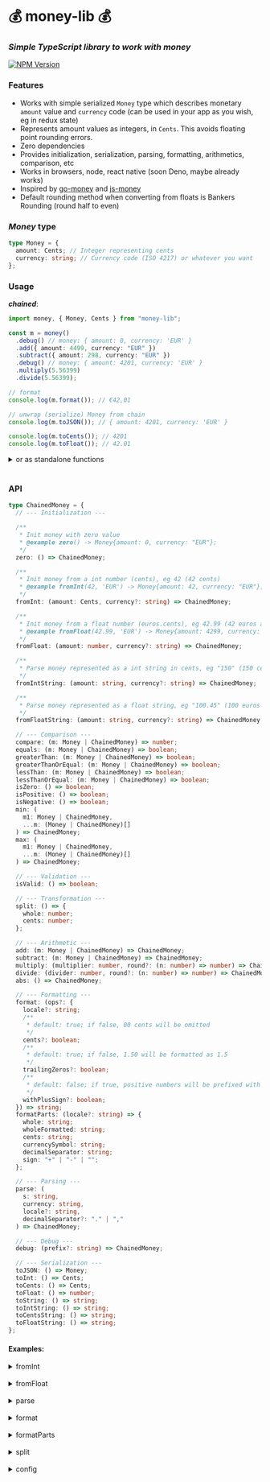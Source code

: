 # 💰 money-lib 💰

### _Simple TypeScript library to work with money_

[![NPM Version](https://img.shields.io/npm/v/money-lib)](https://www.npmjs.com/package/money-lib)

### Features

- Works with simple serialized `Money` type which describes monetary `amount` value and `currency` code
  (can be used in your app as you wish, eg in redux state)
- Represents amount values as integers, in `Cents`. This avoids floating point rounding errors.
- Zero dependencies
- Provides initialization, serialization, parsing, formatting, arithmetics, comparison, etc
- Works in browsers, node, react native (soon Deno, maybe already works)
- Inspired by [go-money](https://github.com/Rhymond/go-money) and [js-money](https://github.com/davidkalosi/js-money)
- Default rounding method when converting from floats is Bankers Rounding (round half to even)

### _Money_ type

```ts
type Money = {
  amount: Cents; // Integer representing cents
  currency: string; // Currency code (ISO 4217) or whatever you want
};
```

### Usage

**_chained_**:

```ts
import money, { Money, Cents } from "money-lib";

const m = money()
  .debug() // money: { amount: 0, currency: 'EUR' }
  .add({ amount: 4499, currency: "EUR" })
  .subtract({ amount: 298, currency: "EUR" })
  .debug() // money: { amount: 4201, currency: 'EUR' }
  .multiply(5.56399)
  .divide(5.56399);

// format
console.log(m.format()); // €42,01

// unwrap (serialize) Money from chain
console.log(m.toJSON()); // { amount: 4201, currency: 'EUR' }

console.log(m.toCents()); // 4201
console.log(m.toFloat()); // 42.01
```

<details>
  <summary>or as standalone functions</summary>

```ts
import * as money from "money-lib";

const accountBalance = { amount: 12345699, currency: "EUR" };
const debitTransaction = money.fromFloat(1.99, "EUR");
const balanceAfterDebit = money.subtract(accountBalance, debitTransaction);
const interestRate = 0.12;
const finalBalance = money.add(
  balanceAfterDebit,
  money.multiply(balanceAfterDebit, interestRate)
);

console.log(money.format(finalBalance)); // €138.269,60
```

</details>
<br/>

### API

```ts
type ChainedMoney = {
  // --- Initialization ---

  /**
   * Init money with zero value
   * @example zero() -> Money{amount: 0, currency: "EUR"};
   */
  zero: () => ChainedMoney;

  /**
   * Init money from a int number (cents), eg 42 (42 cents)
   * @example fromInt(42, 'EUR') -> Money{amount: 42, currency: "EUR"};
   */
  fromInt: (amount: Cents, currency?: string) => ChainedMoney;

  /**
   * Init money from a float number (euros.cents), eg 42.99 (42 euros and 99 cents)
   * @example fromFloat(42.99, 'EUR') -> Money{amount: 4299, currency: "EUR"};
   */
  fromFloat: (amount: number, currency?: string) => ChainedMoney;

  /**
   * Parse money represented as a int string in cents, eg "150" (150 cents)
   */
  fromIntString: (amount: string, currency?: string) => ChainedMoney;

  /**
   * Parse money represented as a float string, eg "100.45" (100 euros and 45 cents)
   */
  fromFloatString: (amount: string, currency?: string) => ChainedMoney;

  // --- Comparison ---
  compare: (m: Money | ChainedMoney) => number;
  equals: (m: Money | ChainedMoney) => boolean;
  greaterThan: (m: Money | ChainedMoney) => boolean;
  greaterThanOrEqual: (m: Money | ChainedMoney) => boolean;
  lessThan: (m: Money | ChainedMoney) => boolean;
  lessThanOrEqual: (m: Money | ChainedMoney) => boolean;
  isZero: () => boolean;
  isPositive: () => boolean;
  isNegative: () => boolean;
  min: (
    m1: Money | ChainedMoney,
    ...m: (Money | ChainedMoney)[]
  ) => ChainedMoney;
  max: (
    m1: Money | ChainedMoney,
    ...m: (Money | ChainedMoney)[]
  ) => ChainedMoney;

  // --- Validation ---
  isValid: () => boolean;

  // --- Transformation ---
  split: () => {
    whole: number;
    cents: number;
  };

  // --- Arithmetic ---
  add: (m: Money | ChainedMoney) => ChainedMoney;
  subtract: (m: Money | ChainedMoney) => ChainedMoney;
  multiply: (multiplier: number, round?: (n: number) => number) => ChainedMoney;
  divide: (divider: number, round?: (n: number) => number) => ChainedMoney;
  abs: () => ChainedMoney;

  // --- Formatting ---
  format: (ops?: {
    locale?: string;
    /**
     * default: true; if false, 00 cents will be omitted
     */
    cents?: boolean;
    /**
     * default: true; if false, 1.50 will be formatted as 1.5
     */
    trailingZeros?: boolean;
    /**
     * default: false; if true, positive numbers will be prefixed with a plus sign
     */
    withPlusSign?: boolean;
  }) => string;
  formatParts: (locale?: string) => {
    whole: string;
    wholeFormatted: string;
    cents: string;
    currencySymbol: string;
    decimalSeparator: string;
    sign: "+" | "-" | "";
  };

  // --- Parsing ---
  parse: (
    s: string,
    currency: string,
    locale?: string,
    decimalSeparator?: "." | ","
  ) => ChainedMoney;

  // --- Debug ---
  debug: (prefix?: string) => ChainedMoney;

  // --- Serialization ---
  toJSON: () => Money;
  toInt: () => Cents;
  toCents: () => Cents;
  toFloat: () => number;
  toString: () => string;
  toIntString: () => string;
  toCentsString: () => string;
  toFloatString: () => string;
};
```

#### Examples:

<details>
  <summary>fromInt</summary>

```js
fromInt(4299, 'EUR') -> Money{amount: 4299, currency: "EUR"};
```

</details>
<br/>

<details>
  <summary>fromFloat</summary>

```js
fromFloat(42.99, 'EUR') -> Money{amount: 4299, currency: "EUR"};
fromFloat(42.999, 'EUR') -> Money{amount: 4299, currency: "EUR"};
fromFloat(42.9, 'EUR') -> Money{amount: 4290, currency: "EUR"};
```

</details>
<br/>

<details>
  <summary>parse</summary>

```js
parse("€123.555,99") -> Money{amount: 12355599, currency: "EUR"};

// default currency
parse("123.555,99") -> Money{amount: 12355599, currency: "EUR"};

// comma decimal separator
parse("€123555,99") -> Money{amount: 12355599, currency: "EUR"};

// dot decimal separator
parse("€123555.99") -> Money{amount: 12355599, currency: "EUR"};

// no fraction digits
parse("4299") -> Money{amount: 429900, currency: "EUR"};

// 1 fraction digit
parse("€123555.1") -> Money{amount: 12355510, currency: "EUR"};

// more than 2 fraction digits
parse("€123555.999") -> Money{amount: 12355599, currency: "EUR"};

// invalid input
parse("€123555.99") -> Money{amount: 0, currency: "EUR"};
```

</details>
<br/>

<details>
  <summary>format</summary>

```js
format({amount: 12355599, currency: 'EUR'}) -> "€123.555,99"
```

</details>
<br/>

<details>
  <summary>formatParts</summary>

```js
formatParts({amount: 12355599, currency: 'EUR'}) -> {
  whole: '123555',
  wholeFormatted: '123.555',
  cents: '99',
  currencySymbol: '€',
  decimalSeparator: ',',
}
```

</details>
<br/>

<details>
  <summary>split</summary>

```js
split({amount: 4599, currency: 'EUR'}) -> {whole: 45, fraction: 99}
```

</details>
<br/>

<details>
  <summary>config</summary>

```ts
type Config = {
  defaultCurrency?: string;
  currencies?: Array<{
    code: "EUR";
    symbol: "€";
    decimalSeparator: "." | ",";
  }>;
};

money.config({
  defaultCurrency: "EUR",
  currencies: [
    {
      code: "EUR",
      symbol: "€",
      decimalSeparator: ",",
    },
    {
      code: "USD",
      symbol: "$",
      decimalSeparator: ".",
    },
  ],
});
```

</details>
